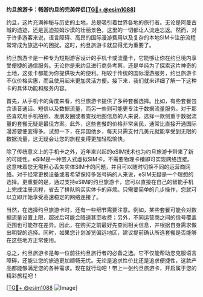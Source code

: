 **约旦旅游卡：畅游约旦的完美伴侣[[TG💪+ @esim1088](https://t.me/s/esim1088)]**

约旦，这片充满神秘与历史的土地，总是吸引着世界各地的旅行者。无论是阿曼古城的遗迹，还是瓦迪拉姆沙漠的壮丽景色，这里的一切都让人流连忘返。然而，对于许多游客来说，语言障碍、高昂的国际漫游费用以及复杂的本地SIM卡注册流程常常成为旅途中的困扰。这时，约旦旅游卡就显得尤为重要了。

约旦旅游卡是一种专为短期游客设计的手机卡或流量卡，它能够让你在约旦境内享受便捷的通信服务。无论你是来约旦进行商务考察，还是单纯为了探索这片神奇的土地，这张卡都能为你提供极大的便利。相较于传统的国际漫游服务，约旦旅游卡不仅价格实惠，而且使用起来更加灵活方便。接下来，我们就来详细了解一下这种卡的具体功能和服务内容。

首先，从手机卡的角度来看，约旦旅游卡提供了多种套餐选择。比如，有些套餐包含语音通话、短信以及数据流量，而另一些则可能更专注于数据流量服务。对于那些喜欢用手机拍照、发朋友圈或者查找地图信息的人来说，选择一款侧重于数据流量的套餐无疑是最佳方案。此外，这些套餐的价格非常亲民，通常比直接开通国际漫游要便宜得多。试想一下，在异国他乡，每天只需支付几美元就能享受到无限的数据流量，这无疑会让您的旅程变得更加轻松愉快。

除了传统意义上的手机卡之外，近年来兴起的eSIM技术也为约旦旅游卡带来了新的可能性。eSIM是一种嵌入式虚拟SIM卡，不需要物理卡槽即可实现网络连接。这意味着您无需担心丢失实体SIM卡的问题，并且可以随时切换不同的运营商网络。对于经常更换设备或者希望保持多张号码的人来说，eSIM无疑是一个理想的选择。更重要的是，通过支持eSIM的约旦旅游卡，您可以直接在自己的智能手机上完成注册流程，省去了排队购买实体卡的麻烦。只需要简单的几步操作，您就可以立即开始享受高速稳定的网络连接了。

当然，在选择约旦旅游卡时，还有一些细节需要注意。例如，某些套餐可能会对数据流量设置上限，超过后可能会降速甚至收费；另外，不同运营商之间的信号覆盖范围也可能存在差异。因此，在购买之前最好先查阅相关信息，并根据自身需求做出明智的选择。同时，如果您计划游览偏远地区，建议提前确认所选套餐是否能够在这些地方正常使用。

总之，约旦旅游卡是每一位前往约旦旅行者的必备之选。它不仅能帮助您克服语言障碍，还能让您的旅途更加顺畅无忧。无论是追求性价比还是追求便捷性，这款产品都能够满足您的各种需求。现在就行动吧！带上一张约旦旅游卡，开启属于您的精彩旅程吧！

[[TG💪+ @esim1088](https://t.me/s/esim1088) ![Image](https://i.postimg.cc/4NQfJmqS/Snipaste-2025-05-13-00-14-12.png)]